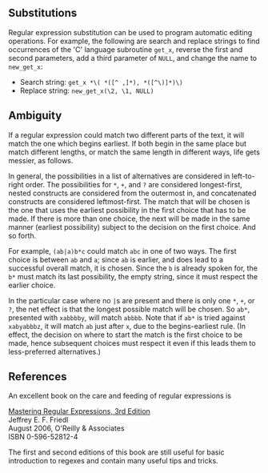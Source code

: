 
## Substitutions

Regular expression substitution can be used to program automatic editing
operations. For example, the following are search and replace strings to
find occurrences of the 'C' language subroutine `get_x`, reverse the
first and second parameters, add a third parameter of `NULL`, and change
the name to `new_get_x`:

  - Search string:   `get_x *\( *([^ ,]*), *([^\)]*)\)`
  - Replace string:  `new_get_x(\2, \1, NULL)`

## Ambiguity

If a regular expression could match two different parts of the text, it
will match the one which begins earliest. If both begin in the same
place but match different lengths, or match the same length in different
ways, life gets messier, as follows.

In general, the possibilities in a list of alternatives are considered
in left-to-right order. The possibilities for `*`, `+`, and `?` are
considered longest-first, nested constructs are considered from the
outermost in, and concatenated constructs are considered leftmost-first.
The match that will be chosen is the one that uses the earliest
possibility in the first choice that has to be made. If there is more
than one choice, the next will be made in the same manner (earliest
possibility) subject to the decision on the first choice. And so forth.

For example, `(ab|a)b*c` could match `abc` in one of two ways. The
first choice is between `ab` and `a`; since `ab` is earlier, and does
lead to a successful overall match, it is chosen. Since the `b` is
already spoken for, the `b*` must match its last possibility, the empty
string, since it must respect the earlier choice.

In the particular case where no `|`s are present and there is only one
`*`, `+`, or `?`, the net effect is that the longest possible match
will be chosen. So `ab*`, presented with `xabbbby`, will match `abbbb`.
Note that if `ab*` is tried against `xabyabbbz`, it will match `ab`
just after `x`, due to the begins-earliest rule. (In effect, the
decision on where to start the match is the first choice to be made,
hence subsequent choices must respect it even if this leads them to
less-preferred alternatives.)

## References

An excellent book on the care and feeding of regular expressions is

[Mastering Regular Expressions, 3rd Edition](http://shop.oreilly.com/product/9780596528126.do)  
Jeffrey E. F. Friedl  
August 2006, O'Reilly & Associates  
ISBN 0-596-52812-4

The first and second editions of this book are still useful for basic
introduction to regexes and contain many useful tips and tricks.
